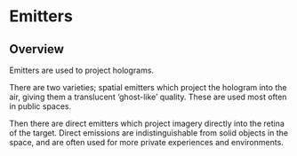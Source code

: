 # Emitters

## Overview

Emitters are used to project holograms.

There are two varieties; spatial emitters which project the hologram into the air, giving them a translucent ‘ghost-like’ quality. These are used most often in public spaces.

Then there are direct emitters which project imagery directly into the retina of the target. Direct emissions are indistinguishable from solid objects in the space, and are often used for more private experiences and environments.
